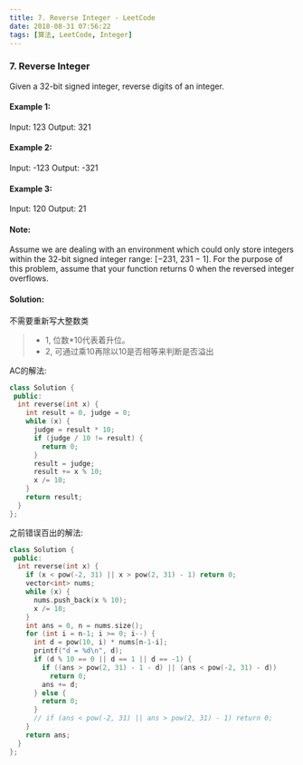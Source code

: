 ```yaml
---
title: 7. Reverse Integer - LeetCode
date: 2018-08-31 07:56:22
tags: [算法, LeetCode, Integer]
---
```


### 7. Reverse Integer

Given a 32-bit signed integer, reverse digits of an integer.

#### Example 1:
Input: 123
Output: 321
#### Example 2:
Input: -123
Output: -321

#### Example 3:
Input: 120
Output: 21

#### Note:
Assume we are dealing with an environment which could only store integers within the 32-bit signed integer range: [−231,  231 − 1]. For the purpose of this problem, assume that your function returns 0 when the reversed integer overflows.


#### Solution:

不需要重新写大整数类
> * 1, 位数*10代表着升位。
> * 2, 可通过乘10再除以10是否相等来判断是否溢出

AC的解法:
```cpp
class Solution {
 public:
  int reverse(int x) {
    int result = 0, judge = 0;
    while (x) {
      judge = result * 10;
      if (judge / 10 != result) {
        return 0;
      }
      result = judge;
      result += x % 10;
      x /= 10;
    }
    return result;
  }
};
```


之前错误百出的解法:
```cpp
class Solution {
 public:
  int reverse(int x) {
    if (x < pow(-2, 31) || x > pow(2, 31) - 1) return 0;
    vector<int> nums;
    while (x) {
      nums.push_back(x % 10);
      x /= 10;
    }
    int ans = 0, n = nums.size();
    for (int i = n-1; i >= 0; i--) {
      int d = pow(10, i) * nums[n-1-i];
      printf("d = %d\n", d);
      if (d % 10 == 0 || d == 1 || d == -1) {
        if ((ans > pow(2, 31) - 1 - d) || (ans < pow(-2, 31) - d))
          return 0;
        ans += d;
      } else {
        return 0;
      }
      // if (ans < pow(-2, 31) || ans > pow(2, 31) - 1) return 0;
    }
    return ans;
  }
};
```



